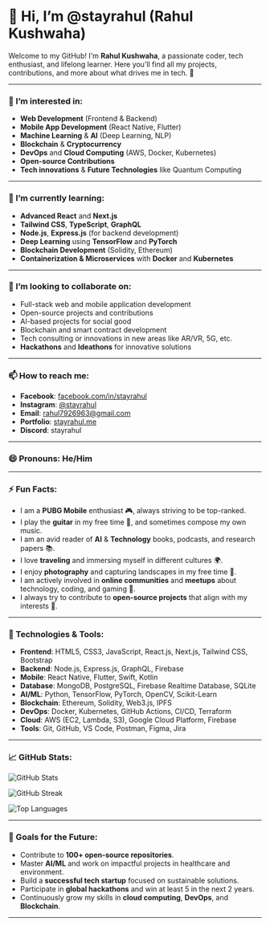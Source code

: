 # 👋 Hi, I’m @stayrahul (Rahul Kushwaha)

Welcome to my GitHub! I'm **Rahul Kushwaha**, a passionate coder, tech enthusiast, and lifelong learner. Here you'll find all my projects, contributions, and more about what drives me in tech. 🚀

---

### 👀 I’m interested in:
- **Web Development** (Frontend & Backend)
- **Mobile App Development** (React Native, Flutter)
- **Machine Learning** & **AI** (Deep Learning, NLP)
- **Blockchain** & **Cryptocurrency**
- **DevOps** and **Cloud Computing** (AWS, Docker, Kubernetes)
- **Open-source Contributions**
- **Tech innovations** & **Future Technologies** like Quantum Computing

---

### 🌱 I’m currently learning:
- **Advanced React** and **Next.js**
- **Tailwind CSS**, **TypeScript**, **GraphQL**
- **Node.js**, **Express.js** (for backend development)
- **Deep Learning** using **TensorFlow** and **PyTorch**
- **Blockchain Development** (Solidity, Ethereum)
- **Containerization & Microservices** with **Docker** and **Kubernetes**

---

### 💞️ I’m looking to collaborate on:
- Full-stack web and mobile application development
- Open-source projects and contributions
- AI-based projects for social good
- Blockchain and smart contract development
- Tech consulting or innovations in new areas like AR/VR, 5G, etc.
- **Hackathons** and **Ideathons** for innovative solutions

---

### 📫 How to reach me:
- **Facebook**: [facebook.com/in/stayrahul](https://www.facebook.com/stayrahul/)
- **Instagram**: [@stayrahul](https://www.instagram.com/stayrahul)
- **Email**: rahul7926963@gmail.com
- **Portfolio**: [stayrahul.me](https://stayrahul.me)
- **Discord**: stayrahul

---

### 😄 Pronouns: He/Him

---

### ⚡ Fun Facts:
- I am a **PUBG Mobile** enthusiast 🎮, always striving to be top-ranked.
- I play the **guitar** in my free time 🎸, and sometimes compose my own music.
- I am an avid reader of **AI** & **Technology** books, podcasts, and research papers 📚.
- I love **traveling** and immersing myself in different cultures 🌍.
- I enjoy **photography** and capturing landscapes in my free time 📸.
- I am actively involved in **online communities** and **meetups** about technology, coding, and gaming 🎤.
- I always try to contribute to **open-source projects** that align with my interests 🌱.

---

### 🔧 Technologies & Tools:
- **Frontend**: HTML5, CSS3, JavaScript, React.js, Next.js, Tailwind CSS, Bootstrap
- **Backend**: Node.js, Express.js, GraphQL, Firebase
- **Mobile**: React Native, Flutter, Swift, Kotlin
- **Database**: MongoDB, PostgreSQL, Firebase Realtime Database, SQLite
- **AI/ML**: Python, TensorFlow, PyTorch, OpenCV, Scikit-Learn
- **Blockchain**: Ethereum, Solidity, Web3.js, IPFS
- **DevOps**: Docker, Kubernetes, GitHub Actions, CI/CD, Terraform
- **Cloud**: AWS (EC2, Lambda, S3), Google Cloud Platform, Firebase
- **Tools**: Git, GitHub, VS Code, Postman, Figma, Jira

---

### 📈 GitHub Stats:

![GitHub Stats](https://github-readme-stats.vercel.app/api?username=stayrahul&show_icons=true&theme=radical)

![GitHub Streak](https://github-readme-streak-stats.herokuapp.com/?user=stayrahul&theme=radical)

![Top Languages](https://github-readme-stats.vercel.app/api/top-langs/?username=stayrahul&layout=compact&theme=radical)

---

### 🎯 Goals for the Future:
- Contribute to **100+ open-source repositories**.
- Master **AI/ML** and work on impactful projects in healthcare and environment.
- Build a **successful tech startup** focused on sustainable solutions.
- Participate in **global hackathons** and win at least 5 in the next 2 years.
- Continuously grow my skills in **cloud computing**, **DevOps**, and **Blockchain**.

---
